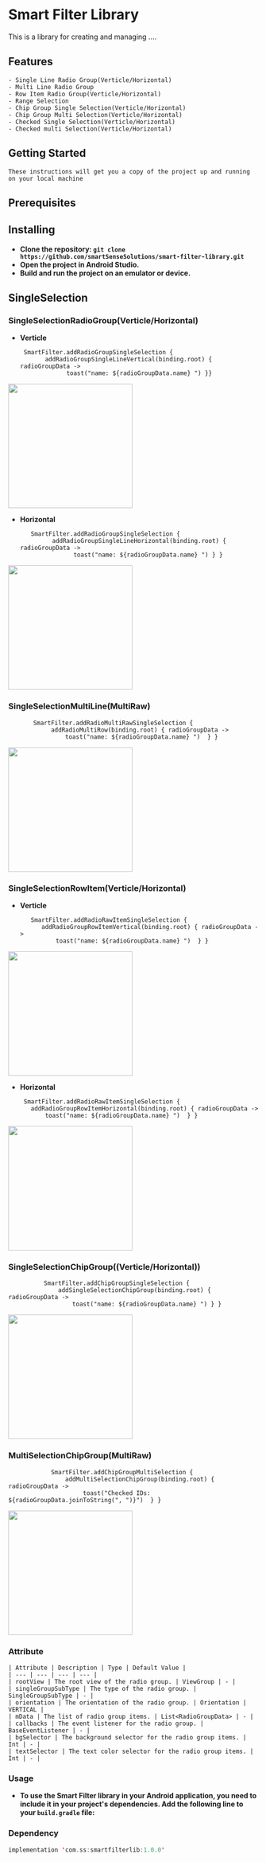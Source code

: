 # Smart Filter Library

This is a library for creating and managing ....

## Features

	- Single Line Radio Group(Verticle/Horizontal)
	- Multi Line Radio Group
	- Row Item Radio Group(Verticle/Horizontal)
	- Range Selection
	- Chip Group Single Selection(Verticle/Horizontal)
	- Chip Group Multi Selection(Verticle/Horizontal)
	- Checked Single Selection(Verticle/Horizontal)
	- Checked multi Selection(Verticle/Horizontal)
  
## Getting Started

	These instructions will get you a copy of the project up and running on your local machine

## Prerequisites

  
  
## Installing

  - **Clone the repository: `git clone https://github.com/smartSenseSolutions/smart-filter-library.git`**
  - **Open the project in Android Studio.**
  - **Build and run the project on an emulator or device.**


## SingleSelection

  ### SingleSelectionRadioGroup(Verticle/Horizontal)
    
   - **Verticle**   
         
                   
          SmartFilter.addRadioGroupSingleSelection {
                addRadioGroupSingleLineVertical(binding.root) { radioGroupData ->
                      toast("name: ${radioGroupData.name} ") }}
       
<img src="media/single_selection_vertical.png" width="250" />

      
   - **Horizontal**
    
      
            SmartFilter.addRadioGroupSingleSelection {
                  addRadioGroupSingleLineHorizontal(binding.root) { radioGroupData ->			
                        toast("name: ${radioGroupData.name} ") } }
    
         
<img src="media/single_selection_horizontal.png" width="250" />
           

### SingleSelectionMultiLine(MultiRaw)
       
           SmartFilter.addRadioMultiRawSingleSelection {
                addRadioMultiRow(binding.root) { radioGroupData ->
                    toast("name: ${radioGroupData.name} ")  } }
		    

<img src="media/single_selection_multiline.png" width="250" />


### SingleSelectionRowItem(Verticle/Horizontal)

   - **Verticle**
        
            SmartFilter.addRadioRawItemSingleSelection {
               addRadioGroupRowItemVertical(binding.root) { radioGroupData ->
                   toast("name: ${radioGroupData.name} ")  } }

       
   <img src="media/single_selection_row_item_vertical.png" width="250" />

   - **Horizontal**
  
          SmartFilter.addRadioRawItemSingleSelection {
            addRadioGroupRowItemHorizontal(binding.root) { radioGroupData ->
                toast("name: ${radioGroupData.name} ")  } }
     

  <img src="media/single_selection_row_item_horizontal.png" width="250" /> 

### SingleSelectionChipGroup((Verticle/Horizontal))

              SmartFilter.addChipGroupSingleSelection {
                  addSingleSelectionChipGroup(binding.root) { radioGroupData ->
                      toast("name: ${radioGroupData.name} ") } }
     
        
<img src="media/single_selection_chip.png" width="250" />       
   
### MultiSelectionChipGroup(MultiRaw)
        
                SmartFilter.addChipGroupMultiSelection {
                    addMultiSelectionChipGroup(binding.root) { radioGroupData ->
                         toast("Checked IDs: ${radioGroupData.joinToString(", ")}")  } }
         
             
   <img src="media/multiselect_chip.png" width="250" />


### Attribute      
         
    | Attribute | Description | Type | Default Value |
    | --- | --- | --- | --- |
    | rootView | The root view of the radio group. | ViewGroup | - |
    | singleGroupSubType | The type of the radio group. | SingleGroupSubType | - |
    | orientation | The orientation of the radio group. | Orientation | VERTICAL |
    | mData | The list of radio group items. | List<RadioGroupData> | - |
    | callbacks | The event listener for the radio group. | BaseEventListener | - |
    | bgSelector | The background selector for the radio group items. | Int | - |
    | textSelector | The text color selector for the radio group items. | Int | - |

### Usage

  - **To use the Smart Filter library in your Android application, you need to include it in your project's dependencies. Add the following line to your `build.gradle` file:**
 
### Dependency

```kotlin
implementation 'com.ss:smartfilterlib:1.0.0'
